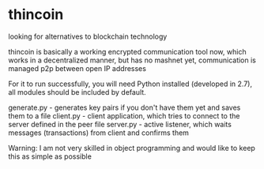 # thincoin
looking for alternatives to blockchain technology

thincoin is basically a working encrypted communication tool now, which works in a decentralized manner, but has no mashnet yet, communication is managed p2p between open IP addresses

For it to run successfully, you will need Python installed (developed in 2.7), all modules should be included by default.

generate.py - generates key pairs if you don't have them yet and saves them to a file
client.py - client application, which tries to connect to the server defined in the peer file
server.py - active listener, which waits messages (transactions) from client and confirms them

Warning: I am not very skilled in object programming and would like to keep this as simple as possible
